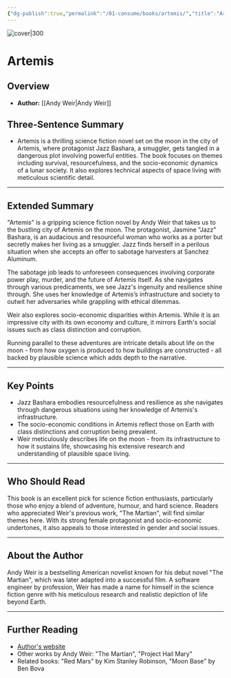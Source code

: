 ```yaml
---
{"dg-publish":true,"permalink":"/01-consume/books/artemis/","title":"Artemis","tags":["gender","survival","society","science-fiction"]}
---
```


![cover|300](http://books.google.com/books/content?id=o6leDwAAQBAJ&printsec=frontcover&img=1&zoom=1&edge=curl&source=gbs_api)

# Artemis

## Overview
- **Author:** [[Andy Weir\|Andy Weir]]  

## Three-Sentence Summary
- Artemis is a thrilling science fiction novel set on the moon in the city of Artemis, where protagonist Jazz Bashara, a smuggler, gets tangled in a dangerous plot involving powerful entities. The book focuses on themes including survival, resourcefulness, and the socio-economic dynamics of a lunar society. It also explores technical aspects of space living with meticulous scientific detail.

---

## Extended Summary
"Artemis" is a gripping science fiction novel by Andy Weir that takes us to the bustling city of Artemis on the moon. The protagonist, Jasmine "Jazz" Bashara, is an audacious and resourceful woman who works as a porter but secretly makes her living as a smuggler. Jazz finds herself in a perilous situation when she accepts an offer to sabotage harvesters at Sanchez Aluminum. 

The sabotage job leads to unforeseen consequences involving corporate power play, murder, and the future of Artemis itself. As she navigates through various predicaments, we see Jazz's ingenuity and resilience shine through. She uses her knowledge of Artemis’s infrastructure and society to outwit her adversaries while grappling with ethical dilemmas.

Weir also explores socio-economic disparities within Artemis. While it is an impressive city with its own economy and culture, it mirrors Earth's social issues such as class distinction and corruption. 

Running parallel to these adventures are intricate details about life on the moon - from how oxygen is produced to how buildings are constructed - all backed by plausible science which adds depth to the narrative.

---

## Key Points
- Jazz Bashara embodies resourcefulness and resilience as she navigates through dangerous situations using her knowledge of Artemis's infrastructure.
- The socio-economic conditions in Artemis reflect those on Earth with class distinctions and corruption being prevalent.
- Weir meticulously describes life on the moon - from its infrastructure to how it sustains life, showcasing his extensive research and understanding of plausible space living.

---

## Who Should Read
This book is an excellent pick for science fiction enthusiasts, particularly those who enjoy a blend of adventure, humour, and hard science. Readers who appreciated Weir's previous work, "The Martian", will find similar themes here. With its strong female protagonist and socio-economic undertones, it also appeals to those interested in gender and social issues.

---

## About the Author
Andy Weir is a bestselling American novelist known for his debut novel "The Martian", which was later adapted into a successful film. A software engineer by profession, Weir has made a name for himself in the science fiction genre with his meticulous research and realistic depiction of life beyond Earth.

---

## Further Reading
- [Author's website](http://www.andyweirauthor.com/)
- Other works by Andy Weir: "The Martian", "Project Hail Mary"
- Related books: "Red Mars" by Kim Stanley Robinson, "Moon Base" by Ben Bova

